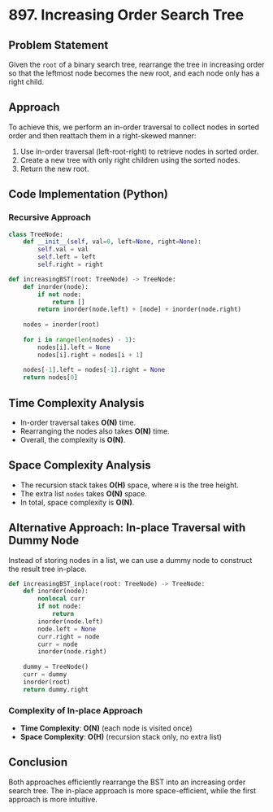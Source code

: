 # 897. Increasing Order Search Tree

## Problem Statement

Given the `root` of a binary search tree, rearrange the tree in increasing order so that the leftmost node becomes the new root, and each node only has a right child.

## Approach

To achieve this, we perform an in-order traversal to collect nodes in sorted order and then reattach them in a right-skewed manner:

1. Use in-order traversal (left-root-right) to retrieve nodes in sorted order.
2. Create a new tree with only right children using the sorted nodes.
3. Return the new root.

## Code Implementation (Python)

### Recursive Approach

```python
class TreeNode:
    def __init__(self, val=0, left=None, right=None):
        self.val = val
        self.left = left
        self.right = right

def increasingBST(root: TreeNode) -> TreeNode:
    def inorder(node):
        if not node:
            return []
        return inorder(node.left) + [node] + inorder(node.right)
    
    nodes = inorder(root)
    
    for i in range(len(nodes) - 1):
        nodes[i].left = None
        nodes[i].right = nodes[i + 1]
    
    nodes[-1].left = nodes[-1].right = None
    return nodes[0]
```

## Time Complexity Analysis

- In-order traversal takes **O(N)** time.
- Rearranging the nodes also takes **O(N)** time.
- Overall, the complexity is **O(N)**.

## Space Complexity Analysis

- The recursion stack takes **O(H)** space, where `H` is the tree height.
- The extra list `nodes` takes **O(N)** space.
- In total, space complexity is **O(N)**.

## Alternative Approach: In-place Traversal with Dummy Node

Instead of storing nodes in a list, we can use a dummy node to construct the result tree in-place.

```python
def increasingBST_inplace(root: TreeNode) -> TreeNode:
    def inorder(node):
        nonlocal curr
        if not node:
            return
        inorder(node.left)
        node.left = None
        curr.right = node
        curr = node
        inorder(node.right)
    
    dummy = TreeNode()
    curr = dummy
    inorder(root)
    return dummy.right
```

### Complexity of In-place Approach

- **Time Complexity**: **O(N)** (each node is visited once)
- **Space Complexity**: **O(H)** (recursion stack only, no extra list)

## Conclusion

Both approaches efficiently rearrange the BST into an increasing order search tree. The in-place approach is more space-efficient, while the first approach is more intuitive.
